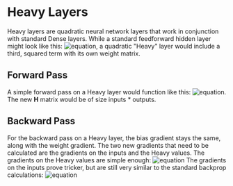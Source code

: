 # Heavy Layers

Heavy layers are quadratic neural network layers that work in conjunction with standard Dense layers. While a standard feedforward hidden layer might look like this: ![equation](https://latex.codecogs.com/svg.image?\mathbf{\hat{Y}}&space;=&space;\sigma(\mathbf{XW}&space;&plus;&space;\vec{b})&space;), a quadratic "Heavy" layer would include a third, squared term with its own weight matrix.

## Forward Pass

A simple forward pass on a Heavy layer would function like this: ![equation](https://latex.codecogs.com/svg.image?\mathbf{\hat{Y}}&space;=&space;\sigma{}(\mathbf{X^2}\mathbf{H}&space;&plus;&space;\mathbf{XW&space;&plus;&space;\vec{b}})). The new **H** matrix would be of size inputs * outputs.

## Backward Pass

For the backward pass on a Heavy layer, the bias gradient stays the same, along with the weight gradient. The two new gradients that need to be calculated are the gradients on the inputs and the Heavy values. The gradients on the Heavy values are simple enough: ![equation](https://latex.codecogs.com/svg.image?\frac{\partial\mathbf{\hat{Y}}}{\partial\mathbf{H}}&space;=&space;\mathbf{X^2}&space;\cdot&space;\frac{\partial\mathbf{\hat{Y}}}{\left&space;[&space;\mathbf{X^2H&space;&plus;&space;XW&space;&plus;&space;\vec{b}}&space;\right&space;]}&space;) The gradients on the inputs prove tricker, but are still very similar to the standard backprop calculations: ![equation](https://latex.codecogs.com/svg.image?\frac{\partial\mathbf{\hat{Y}}}{\partial\mathbf{X}}&space;=&space;\frac{\partial\mathbf{\hat{Y}}}{\left&space;[&space;\mathbf{X^2H&space;&plus;&space;XW&space;&plus;&space;\vec{b}}&space;\right&space;]}&space;\cdot&space;\left&space;[&space;\mathbf{W^T&space;&plus;&space;2H^T&space;\circ&space;X}&space;\right&space;])